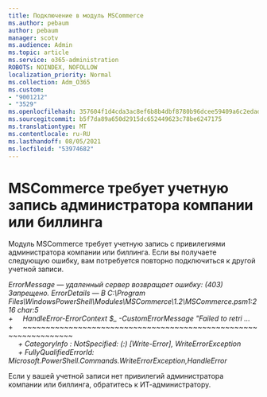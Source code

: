 ```yaml
---
title: Подключение в модуль MSCommerce
ms.author: pebaum
author: pebaum
manager: scotv
ms.audience: Admin
ms.topic: article
ms.service: o365-administration
ROBOTS: NOINDEX, NOFOLLOW
localization_priority: Normal
ms.collection: Adm_O365
ms.custom:
- "9001212"
- "3529"
ms.openlocfilehash: 357604f1d4cda3ac8ef6b8b4dbf8780b96dcee59409a6c2edad4a84d6adda62a
ms.sourcegitcommit: b5f7da89a650d2915dc652449623c78be6247175
ms.translationtype: MT
ms.contentlocale: ru-RU
ms.lasthandoff: 08/05/2021
ms.locfileid: "53974682"
---
```

# <a name="mscommerce-requires-a-company-or-billing-administrator-account"></a>MSCommerce требует учетную запись администратора компании или биллинга

Модуль MSCommerce требует учетную запись с привилегиями администратора компании или биллинга. Если вы получаете следующую ошибку, вам потребуется повторно подключиться к другой учетной записи.

*ErrorMessage — удаленный сервер возвращает ошибку: (403) Запрещено. ErrorDetails — В C:\Program Files\WindowsPowerShell\Modules\MSCommerce\1.2\MSCommerce.psm1:216 char:5*<br>
*+&nbsp;&nbsp;&nbsp;&nbsp;&nbsp;HandleError-ErrorContext $_ -CustomErrorMessage "Failed to retri ...*<br>
\+&nbsp;&nbsp;&nbsp;&nbsp;&nbsp;~~~~~~~~~~~~~~~~~~~~~~~~~~~~~~~~~~~~~~~~~~~~~~~~~~~~~~~~~~~~~~~~~<br>
&nbsp;&nbsp;&nbsp;&nbsp;&nbsp;*+ CategoryInfo : NotSpecified: (:) [Write-Error], WriteErrorException*<br>
&nbsp;&nbsp;&nbsp;&nbsp;&nbsp;*+ FullyQualifiedErrorId: Microsoft.PowerShell.Commands.WriteErrorException,HandleError*

Если у вашей учетной записи нет привилегий администратора компании или биллинга, обратитесь к ИТ-администратору.
